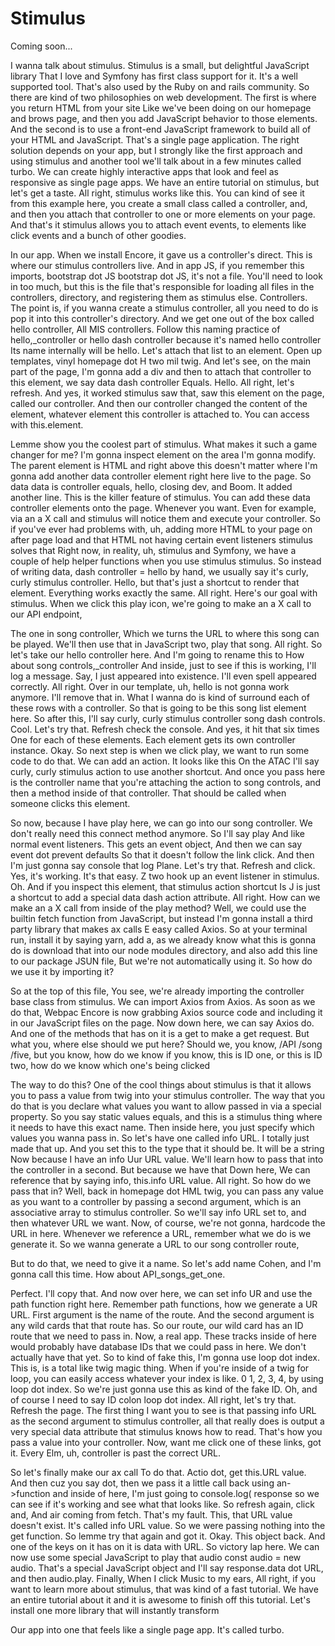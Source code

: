 # Stimulus

Coming soon...

I wanna talk about stimulus. Stimulus is a small, but delightful JavaScript library
That I love and Symfony has first class support for it. It's a well supported tool.
That's also used by the Ruby on and rails community. So there are kind of two
philosophies on web development. The first is where you return HTML from your site
Like we've been doing on our homepage and brows page, and then you add JavaScript
behavior to those elements. And the second is to use a front-end JavaScript framework
to build all of your HTML and JavaScript. That's a single page application. The right
solution depends on your app, but I strongly like the first approach and using
stimulus and another tool we'll talk about in a few minutes called turbo. We can
create highly interactive apps that look and feel as responsive as single page apps.
We have an entire tutorial on stimulus, but let's get a taste. All right, stimulus
works like this. You can kind of see it from this example here, you create a small
class called a controller, and, and then you attach that controller to one or more
elements on your page. And that's it stimulus allows you to attach event events, to
elements like click events and a bunch of other goodies.

In our app. When we install Encore, it gave us a controller's direct. This is where
our stimulus controllers live. And in app JS, if you remember this imports, bootstrap
dot JS bootstrap dot JS, it's not a file. You'll need to look in too much, but this
is the file that's responsible for loading all files in the controllers, directory,
and registering them as stimulus else. Controllers. The point is, if you wanna create
a stimulus controller, all you need to do is pop it into this controller's directory.
And we get one out of the box called hello controller, All MIS controllers. Follow
this naming practice of hello,_controller or hello dash controller because it's named
hello controller Its name internally will be hello. Let's attach that list to an
element. Open up templates, vinyl homepage dot H two mil twig. And let's see, on the
main part of the page, I'm gonna add a div and then to attach that controller to this
element, we say data dash controller Equals. Hello. All right, let's refresh. And
yes, it worked stimulus saw that, saw this element on the page, called our
controller. And then our controller changed the content of the element, whatever
element this controller is attached to. You can access with this.element.

Lemme show you the coolest part of stimulus. What makes it such a game changer for
me? I'm gonna inspect element on the area I'm gonna modify. The parent element is
HTML and right above this doesn't matter where I'm gonna add another data controller
element right here live to the page. So data data is controller equals, hello,
closing dev, and Boom. It added another line. This is the killer feature of stimulus.
You can add these data controller elements onto the page. Whenever you want. Even for
example, via an a X call and stimulus will notice them and execute your controller.
So if you've ever had problems with, uh, adding more HTML to your page on after page
load and that HTML not having certain event listeners stimulus solves that Right now,
in reality, uh, stimulus and Symfony, we have a couple of help helper functions when
you use stimulus stimulus. So instead of writing data, dash controller = hello by
hand, we usually say it's curly, curly stimulus controller. Hello, but that's just a
shortcut to render that element. Everything works exactly the same. All right. Here's
our goal with stimulus. When we click this play icon, we're going to make an a X call
to our API endpoint,

The one in song controller, Which we turns the URL to where this song can be played.
We'll then use that in JavaScript two, play that song. All right. So let's take our
hello controller here. And I'm going to rename this to How about song
controls,_controller And inside, just to see if this is working, I'll log a message.
Say, I just appeared into existence. I'll even spell appeared correctly. All right.
Over in our template, uh, hello is not gonna work anymore. I'll remove that in. What
I wanna do is kind of surround each of these rows with a controller. So that is going
to be this song list element here. So after this, I'll say curly, curly stimulus
controller song dash controls. Cool. Let's try that. Refresh check the console. And
yes, it hit that six times One for each of these elements. Each element gets its own
controller instance. Okay. So next step is when we click play, we want to run some
code to do that. We can add an action. It looks like this On the ATAC I'll say curly,
curly stimulus action to use another shortcut. And once you pass here is the
controller name that you're attaching the action to song controls, and then a method
inside of that controller. That should be called when someone clicks this element.

So now, because I have play here, we can go into our song controller. We don't really
need this connect method anymore. So I'll say play And like normal event listeners.
This gets an event object, And then we can say event dot prevent defaults So that it
doesn't follow the link click. And then I'm just gonna say console that log Plane.
Let's try that. Refresh and click. Yes, it's working. It's that easy. Z two hook up
an event listener in stimulus. Oh. And if you inspect this element, that stimulus
action shortcut Is J is just a shortcut to add a special data dash action attribute.
All right. How can we make an a X call from inside of the play method? Well, we could
use the builtin fetch function from JavaScript, but instead I'm gonna install a third
party library that makes ax calls E easy called Axios. So at your terminal run,
install it by saying yarn, add a, as we already know what this is gonna do is
download that into our node modules directory, and also add this line to our package
JSUN file, But we're not automatically using it. So how do we use it by importing it?

So at the top of this file, You see, we're already importing the controller base
class from stimulus. We can import Axios from Axios. As soon as we do that, Webpac
Encore is now grabbing Axios source code and including it in our JavaScript files on
the page. Now down here, we can say Axios do. And one of the methods that has on it
is a get to make a get request. But what you, where else should we put here? Should
we, you know, /API /song /five, but you know, how do we know if you know, this is ID
one, or this is ID two, how do we know which one's being clicked

The way to do this? One of the cool things about stimulus is that it allows you to
pass a value from twig into your stimulus controller. The way that you do that is you
declare what values you want to allow passed in via a special property. So you say
static values equals, and this is a stimulus thing where it needs to have this exact
name. Then inside here, you just specify which values you wanna pass in. So let's
have one called info URL. I totally just made that up. And you set this to the type
that it should be. It will be a string Now because I have an info Uur URL value.
We'll learn how to pass that into the controller in a second. But because we have
that Down here, We can reference that by saying info, this.info URL value. All right.
So how do we pass that in? Well, back in homepage dot HML twig, you can pass any
value as you want to a controller by passing a second argument, which is an
associative array to stimulus controller. So we'll say info URL set to, and then
whatever URL we want. Now, of course, we're not gonna, hardcode the URL in here.
Whenever we reference a URL, remember what we do is we generate it. So we wanna
generate a URL to our song controller route,

But to do that, we need to give it a name. So let's add name Cohen, and I'm gonna
call this time. How about API_songs_get_one.

Perfect. I'll copy that. And now over here, we can set info UR and use the path
function right here. Remember path functions, how we generate a UR URL. First
argument is the name of the route. And the second argument is any wild cards that
that route has. So our route, our wild card has an ID route that we need to pass in.
Now, a real app. These tracks inside of here would probably have database IDs that we
could pass in here. We don't actually have that yet. So to kind of fake this, I'm
gonna use loop dot index. This is, is a total like twig magic thing. When if you're
inside of a twig for loop, you can easily access whatever your index is like. 0 1, 2,
3, 4, by using loop dot index. So we're just gonna use this as kind of the fake ID.
Oh, and of course I need to say ID colon loop dot index. All right, let's try that.
Refresh the page. The first thing I want you to see is that passing info URL as the
second argument to stimulus controller, all that really does is output a very special
data attribute that stimulus knows how to read. That's how you pass a value into your
controller. Now, want me click one of these links, got it. Every Elm, uh, controller
is past the correct URL.

So let's finally make our ax call To do that. Actio dot, get this.URL value. And then
cuz you say dot, then we pass it a little call back using an->function and inside of
here, I'm just going to console.log( response so we can see if it's working and see
what that looks like. So refresh again, click and, And air coming from fetch. That's
my fault. This, that URL value doesn't exist. It's called info URL value. So we were
passing nothing into the get function. So lemme try that again and got it. Okay. This
object back. And one of the keys on it has on it is data with URL. So victory lap
here. We can now use some special JavaScript to play that audio const audio = new
audio. That's a special JavaScript object and I'll say response.data dot URL, and
then audio.play. Finally, When I click Music to my ears, All right, if you want to
learn more about stimulus, that was kind of a fast tutorial. We have an entire
tutorial about it and it is awesome to finish off this tutorial. Let's install one
more library that will instantly transform

Our app into one that feels like a single page app. It's called turbo.

